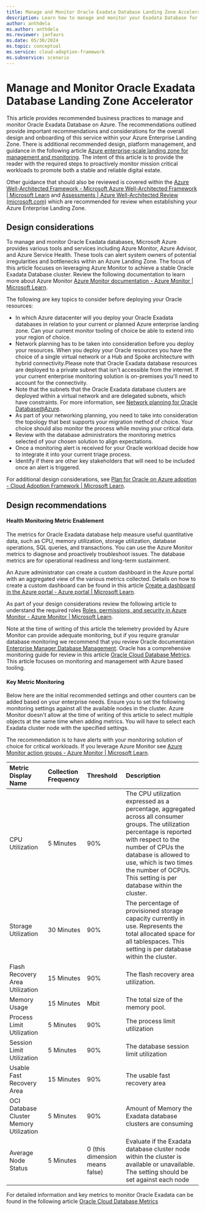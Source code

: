 ```yaml
---
title: Manage and Monitor Oracle Exadata Database Landing Zone Accelerator 
description: Learn how to manage and monitor your Exadata Database for Oracle Database@Azure.
author: anthdela
ms.author: anthdela
ms.reviewer: janfaurs
ms.date: 05/30/2024
ms.topic: conceptual
ms.service: cloud-adoption-framework
ms.subservice: scenario
---
```


# Manage and Monitor Oracle Exadata Database Landing Zone Accelerator 

This article provides recommended business practices to manage and monitor Oracle Exadata Database on Azure. The recommendations outlined provide important recommendations and considerations for the overall design and onboarding of this service within your Azure Enterprise Landing Zone. There is additional recommended design, platform management, and guidance in the following article [Azure enterprise-scale landing zone for management and monitoring](https://learn.microsoft.com/azure/cloud-adoption-framework/ready/landing-zone/design-area/management). The intent of this article is to provide the reader with the required steps to proactively monitor mission critical workloads to promote both a stable and reliable digital estate.

Other guidance that should also be reviewed is covered within the [Azure Well-Architected Framework - Microsoft Azure Well-Architected Framework | Microsoft Learn](https://learn.microsoft.com/azure/well-architected/) and [Assessments | Azure Well-Architected Review (microsoft.com)](https://learn.microsoft.com/assessments/azure-architecture-review/) which are recommended for review when establishing your Azure Enterprise Landing Zone.

## Design considerations

To manage and monitor Oracle Exadata databases, Microsoft Azure provides various tools and services including Azure Monitor, Azure Advisor, and Azure Service Health. These tools can alert system owners of potential irregularities and bottlenecks within an Azure Landing Zone. The focus of this article focuses on leveraging Azure Monitor to achieve a stable Oracle Exadata Database cluster. Review the following documentation to learn more about Azure Monitor [Azure Monitor documentation - Azure Monitor | Microsoft Learn](https://learn.microsoft.com/azure/azure-monitor/).

The following are key topics to consider before deploying your Oracle resources:

- In which Azure datacenter will you deploy your Oracle Exadata databases in relation to your current or planned Azure enterprise landing zone. Can your current monitor tooling of choice be able to extend into your region of choice.
- Network planning has to be taken into consideration before you deploy your resources. When you deploy your Oracle resources you have the choice of a single virtual network or a Hub and Spoke architecture with hybrid connectivity.Please note that Oracle Exadata database resources are deployed to a private subnet that isn't accessible from the internet. If your current enterprise monitoring solution is on-premises you'll need to account for the connectivity.
- Note that the subnets that the Oracle Exadata database clusters are deployed within a virtual network and are delegated subnets, which have constraints. For more information, see [Network planning for Oracle Database@Azure](https://learn.microsoft.com/azure/oracle/oracle-db/oracle-database-network-plan#constraints).
- As part of your networking planning, you need to take into consideration the topology that best supports your migration method of choice. Your choice should also monitor the process while moving your critical data.
- Review with the database administrators the monitoring metrics selected of your chosen solution to align expectations.
- Once a monitoring alert is received for your Oracle workload decide how to integrate it into your current triage process.
- Identify if there are other key stakeholders that will need to be included once an alert is triggered.

For additional design considerations, see [Plan for Oracle on Azure adoption - Cloud Adoption Framework | Microsoft Learn](https://learn.microsoft.com/azure/cloud-adoption-framework/scenarios/oracle-iaas/oracle-landing-zone-plan).

## Design recommendations

#### Health Monitoring Metric Enablement

The metrics for Oracle Exadata database help measure useful quantitative data, such as CPU, memory utilization, storage utilization, database operations, SQL queries, and transactions. You can use the Azure Monitor metrics to diagnose and proactively troubleshoot issues. The database metrics are for operational readiness and long-term sustainment. 

An Azure administrator can create a custom dashboard in the Azure portal with an aggregated view of the various metrics collected. Details on how to create a custom dashboard can be found in this article [Create a dashboard in the Azure portal - Azure portal | Microsoft Learn](https://learn.microsoft.com/azure/azure-portal/azure-portal-dashboards).

As part of your design considerations review the following article to understand the required roles [Roles, permissions, and security in Azure Monitor - Azure Monitor | Microsoft Learn](https://learn.microsoft.com/azure/azure-monitor/roles-permissions-security). 

Note at the time of writing of this article the telemetry provided by Azure Monitor can provide adequate monitoring, but if you require granular database monitoring we recommend that you review Oracle documentaion [Enterprise Manager Database Management](https://www.oracle.com/database/technologies/manageability.html). Oracle has a comprehensive monitoring guide for review in this article [Oracle Cloud Database Metrics](https://docs.oracle.com/iaas/database-management/doc/oracle-cloud-database-metrics.html). This article focuses on monitoring and management with Azure based tooling.

#### Key Metric Monitoring

Below here are the initial recommended settings and other counters can be added based on your enterprise needs.  Ensure you to set the following monitoring settings against all the available nodes in the cluster. Azure Monitor doesn't allow at the time of writing of this article to select multiple objects at the same time when adding metrics. You will have to select each Exadata cluster node with the specified settings. 

The recommendation is to have alerts with your monitoring solution of choice for critical workloads. If you leverage Azure Monitor see [Azure Monitor action groups - Azure Monitor | Microsoft Learn](https://learn.microsoft.com/azure/azure-monitor/alerts/action-groups).



|  Metric Display Name                                   |  Collection Frequency                                   | Threshold                    | Description                                  |
| :------------------------------------------------------|:--------------------------------------------------------|:-----------------------------|:---------------------------------------------|
| CPU Utilization                                        | 5 Minutes                                               | 90%                           | The CPU utilization expressed as a percentage, aggregated across all consumer groups. The utilization percentage is reported with respect to the number of CPUs the database is allowed to use, which is two times the number of OCPUs. This setting is per database within the cluster. |
| Storage Utilization                                    | 30 Minutes                                              | 90%                            | The percentage of provisioned storage capacity currently in use. Represents the total allocated space for all tablespaces. This setting is per database within the cluster.|
| Flash Recovery Area Utilization                        | 15 Minutes                                              | 90%                            | The flash recovery area utilization.   |
| Memory Usage                                           | 15 Minutes                                              | Mbit                           | The total size of the memory pool.     |
| Process Limit Utilization                              |   5 Minutes                                             | 90%                            | The process limit utilization          |
| Session Limit Utilization                              |   5 Minutes                                             | 90%                            | The database session limit utilization |
| Usable Fast Recovery Area                              | 15 Minutes                                              | 90%                            | The usable fast recovery area          |
| OCI Database Cluster Memory Utilization                | 5 Minutes                                               | 90%                            | Amount of Memory the Exadata database clusters are consuming |
| Average Node Status                                    | 5 Minutes                                               | 0 (this dimension means false) | Evaluate if the  Exadata database cluster node within the cluster is available or unavailable. The setting should be set against each node |

For detailed information and key metrics to monitor Oracle Exadata can be found in the following article [Oracle Cloud Database Metrics](https://docs.oracle.com/iaas/database-management/doc/oracle-cloud-database-metrics.html)




